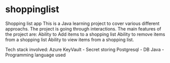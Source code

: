# shoppinglist
Shopping list app
This is a Java learning project to cover various different approachs. The project is going through interactions. The main features of the project are:
Ability to Add items to a shopping list
Ability to remove items from a shopping list
Ability to view items from a shopping list.

Tech stack involved:
Azure KeyVault - Secret storing
Postgresql - DB
Java - Programming language used